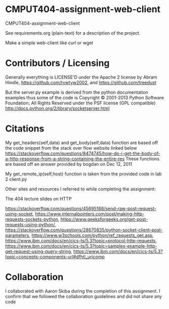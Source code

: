 CMPUT404-assignment-web-client
==============================

CMPUT404-assignment-web-client

See requirements.org (plain-text) for a description of the project.

Make a simple web-client like curl or wget

Contributors / Licensing
========================

Generally everything is LICENSE'D under the Apache 2 license by Abram Hindle, 
https://github.com/tywtyw2002, and https://github.com/treedust

But the server.py example is derived from the python documentation
examples thus some of the code is Copyright © 2001-2013 Python
Software Foundation; All Rights Reserved under the PSF license (GPL
compatible) http://docs.python.org/2/library/socketserver.html

Citations
========================
My get_headers(self,data) and get_body(self,data) function are based off the code snippet from the stack over flow website linked below
https://stackoverflow.com/questions/8474745/how-do-i-get-the-body-of-a-http-response-from-a-string-containing-the-entire-res
These functions are based off an answer provided by bogdan on Dec 12, 2011

My get_remote_ip(self,host) function is taken from the provided code in lab 2 client.py 

Other sites and resources I referred to while completing the assignment:

The 404 lecture slides on HTTP

https://stackoverflow.com/questions/45695168/send-raw-post-request-using-socket,
https://www.internalpointers.com/post/making-http-requests-sockets-python,
https://www.geeksforgeeks.org/get-post-requests-using-python/,
https://stackoverflow.com/questions/28670835/python-socket-client-post-parameters,
https://www.w3schools.com/python/ref_requests_get.asp,
https://www.ibm.com/docs/en/cics-ts/5.3?topic=protocol-http-requests,
https://www.ibm.com/docs/en/cics-ts/5.3?topic=samples-example-http-get-request-using-query-string,
https://www.ibm.com/docs/en/cics-ts/5.3?topic=concepts-components-url#dfhtl_uricomp


Collaboration
========================
I collaborated with Aaron Skiba during the completion of this assignment. I confirm that we followed the collaboration guidelines and did not share any code